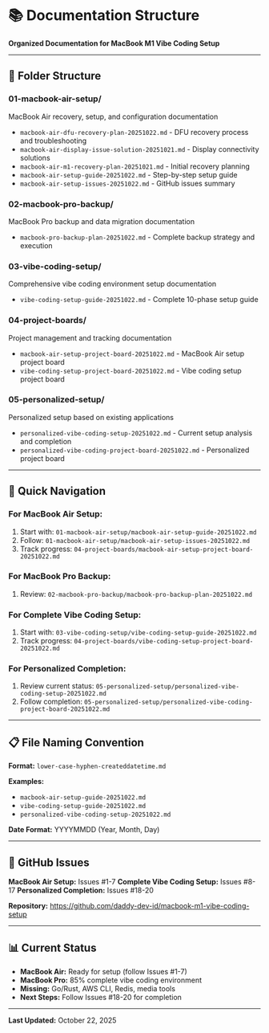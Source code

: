 # 📚 Documentation Structure

**Organized Documentation for MacBook M1 Vibe Coding Setup**

---

## 📁 **Folder Structure**

### **01-macbook-air-setup/**
MacBook Air recovery, setup, and configuration documentation
- `macbook-air-dfu-recovery-plan-20251022.md` - DFU recovery process and troubleshooting
- `macbook-air-display-issue-solution-20251021.md` - Display connectivity solutions
- `macbook-air-m1-recovery-plan-20251021.md` - Initial recovery planning
- `macbook-air-setup-guide-20251022.md` - Step-by-step setup guide
- `macbook-air-setup-issues-20251022.md` - GitHub issues summary

### **02-macbook-pro-backup/**
MacBook Pro backup and data migration documentation
- `macbook-pro-backup-plan-20251022.md` - Complete backup strategy and execution

### **03-vibe-coding-setup/**
Comprehensive vibe coding environment setup documentation
- `vibe-coding-setup-guide-20251022.md` - Complete 10-phase setup guide

### **04-project-boards/**
Project management and tracking documentation
- `macbook-air-setup-project-board-20251022.md` - MacBook Air setup project board
- `vibe-coding-setup-project-board-20251022.md` - Vibe coding setup project board

### **05-personalized-setup/**
Personalized setup based on existing applications
- `personalized-vibe-coding-setup-20251022.md` - Current setup analysis and completion
- `personalized-vibe-coding-project-board-20251022.md` - Personalized project board

---

## 🎯 **Quick Navigation**

### **For MacBook Air Setup:**
1. Start with: `01-macbook-air-setup/macbook-air-setup-guide-20251022.md`
2. Follow: `01-macbook-air-setup/macbook-air-setup-issues-20251022.md`
3. Track progress: `04-project-boards/macbook-air-setup-project-board-20251022.md`

### **For MacBook Pro Backup:**
1. Review: `02-macbook-pro-backup/macbook-pro-backup-plan-20251022.md`

### **For Complete Vibe Coding Setup:**
1. Start with: `03-vibe-coding-setup/vibe-coding-setup-guide-20251022.md`
2. Track progress: `04-project-boards/vibe-coding-setup-project-board-20251022.md`

### **For Personalized Completion:**
1. Review current status: `05-personalized-setup/personalized-vibe-coding-setup-20251022.md`
2. Follow completion: `05-personalized-setup/personalized-vibe-coding-project-board-20251022.md`

---

## 📋 **File Naming Convention**

**Format:** `lower-case-hyphen-createddatetime.md`

**Examples:**
- `macbook-air-setup-guide-20251022.md`
- `vibe-coding-setup-guide-20251022.md`
- `personalized-vibe-coding-setup-20251022.md`

**Date Format:** YYYYMMDD (Year, Month, Day)

---

## 🔗 **GitHub Issues**

**MacBook Air Setup:** Issues #1-7
**Complete Vibe Coding Setup:** Issues #8-17
**Personalized Completion:** Issues #18-20

**Repository:** https://github.com/daddy-dev-id/macbook-m1-vibe-coding-setup

---

## 📊 **Current Status**

- **MacBook Air:** Ready for setup (follow Issues #1-7)
- **MacBook Pro:** 85% complete vibe coding environment
- **Missing:** Go/Rust, AWS CLI, Redis, media tools
- **Next Steps:** Follow Issues #18-20 for completion

---

**Last Updated:** October 22, 2025